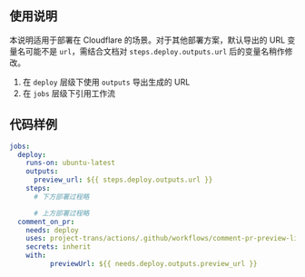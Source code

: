 ## 使用说明

本说明适用于部署在 Cloudflare 的场景。对于其他部署方案，默认导出的 URL 变量名可能不是 `url`，需结合文档对 `steps.deploy.outputs.url` 后的变量名稍作修改。

1. 在 `deploy` 层级下使用 `outputs` 导出生成的 URL
2. 在 `jobs` 层级下引用工作流

## 代码样例

```yaml
jobs:
  deploy:
    runs-on: ubuntu-latest
    outputs:
      preview_url: ${{ steps.deploy.outputs.url }}
    steps:
      # 下方部署过程略
```

```yaml
      # 上方部署过程略
  comment_on_pr:
    needs: deploy
    uses: project-trans/actions/.github/workflows/comment-pr-preview-link.yml@main
    secrets: inherit
    with:
          previewUrl: ${{ needs.deploy.outputs.preview_url }}
```